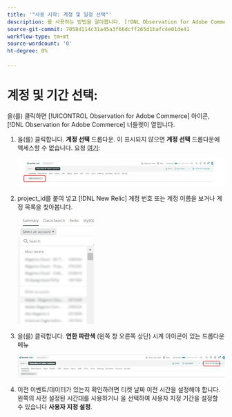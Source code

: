 ```yaml
---
title: '"사용 시작: 계정 및 일정 선택"'
description: 를 사용하는 방법을 알아봅니다. [!DNL Observation for Adobe Commerce] 계정 및 기간을 선택하여 규칙을 확인합니다.
source-git-commit: 7058d114c31a45a3f66dcff265d1bafc4e01de41
workflow-type: tm+mt
source-wordcount: '0'
ht-degree: 0%

---
```


# 계정 및 기간 선택:

을(를) 클릭하면 [!UICONTROL Observation for Adobe Commerce] 아이콘, [!DNL Observation for Adobe Commerce] 너들렛이 열립니다.

1. 을(를) 클릭합니다. **계정 선택** 드롭다운. 이 표시되지 않으면 **계정 선택** 드롭다운에 액세스할 수 없습니다. 요청 [여기](https://adobe.sharepoint.com/sites/MG/it/IT%20Services%20Wiki/Requesting%20access%20to%20Magento%20Commerce%20New%20Relic.aspx):

   ![계정 선택](../../assets/tools/observation-for-adobe-commerce/start-using-1.jpeg)

1. project_id를 붙여 넣고 [!DNL New Relic] 계정 번호 또는 계정 이름을 보거나 계정 목록을 찾아봅니다.

   ![계정 목록 찾아보기](../../assets/tools/observation-for-adobe-commerce/start-using-2.jpg)

1. 을(를) 클릭합니다. **연한 파란색** (왼쪽 창 오른쪽 상단) 시계 아이콘이 있는 드롭다운 메뉴

   ![드롭다운 메뉴에서 을(를) 클릭합니다](../../assets/tools/observation-for-adobe-commerce/start-using-3.jpg)

1. 이전 이벤트/데이터가 있는지 확인하려면 티켓 날짜 이전 시간을 설정해야 합니다. 왼쪽의 사전 설정된 시간대를 사용하거나 을 선택하여 사용자 지정 기간을 설정할 수 있습니다 **사용자 지정 설정**.
